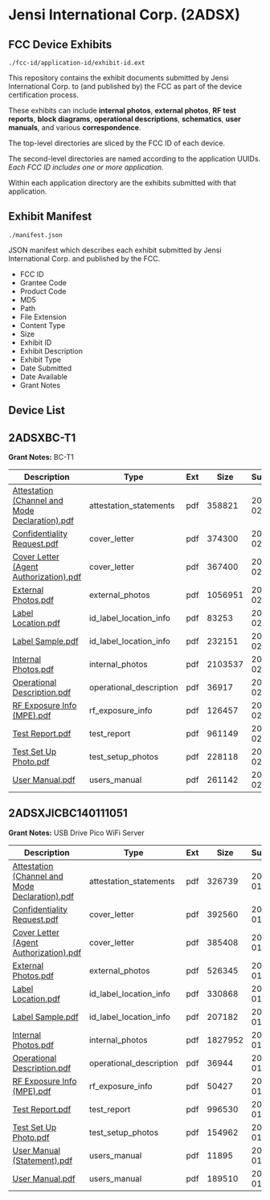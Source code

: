 # Jensi International Corp. (2ADSX)
## FCC Device Exhibits

```
./fcc-id/application-id/exhibit-id.ext
```

This repository contains the exhibit documents submitted by Jensi International Corp. to (and published by) the FCC as part of the device certification process.

These exhibits can include **internal photos**, **external photos**, **RF test reports**, **block diagrams**, **operational descriptions**, **schematics**, **user manuals**, and various **correspondence**.

The top-level directories are sliced by the FCC ID of each device.

The second-level directories are named according to the application UUIDs. *Each FCC ID includes one or more application.*

Within each application directory are the exhibits submitted with that application. 

## Exhibit Manifest

```
./manifest.json
```

JSON manifest which describes each exhibit submitted by Jensi International Corp. and published by the FCC.

- FCC ID
- Grantee Code
- Product Code
- MD5
- Path
- File Extension
- Content Type
- Size
- Exhibit ID
- Exhibit Description
- Exhibit Type
- Date Submitted
- Date Available
- Grant Notes

## Device List
## 2ADSXBC-T1
**Grant Notes:** BC-T1

| Description | Type | Ext | Size | Submitted | Available |
| ----------- | ---- | --- | ---- | --------- | --------- |
| [Attestation (Channel and Mode Declaration).pdf](2ADSXBC-T1/f206c047f98c2301eda52692a1e0a4f0/2539981.pdf) | attestation_statements | pdf | 358821 | 2015-02-24 | 2015-02-24 |
| [Confidentiality Request.pdf](2ADSXBC-T1/f206c047f98c2301eda52692a1e0a4f0/2539979.pdf) | cover_letter | pdf | 374300 | 2015-02-24 | 2015-02-24 |
| [Cover Letter (Agent Authorization).pdf](2ADSXBC-T1/f206c047f98c2301eda52692a1e0a4f0/2539980.pdf) | cover_letter | pdf | 367400 | 2015-02-24 | 2015-02-24 |
| [External Photos.pdf](2ADSXBC-T1/f206c047f98c2301eda52692a1e0a4f0/2539969.pdf) | external_photos | pdf | 1056951 | 2015-02-24 | 2015-02-24 |
| [Label Location.pdf](2ADSXBC-T1/f206c047f98c2301eda52692a1e0a4f0/2539970.pdf) | id_label_location_info | pdf | 83253 | 2015-02-24 | 2015-02-24 |
| [Label Sample.pdf](2ADSXBC-T1/f206c047f98c2301eda52692a1e0a4f0/2539971.pdf) | id_label_location_info | pdf | 232151 | 2015-02-24 | 2015-02-24 |
| [Internal Photos.pdf](2ADSXBC-T1/f206c047f98c2301eda52692a1e0a4f0/2539972.pdf) | internal_photos | pdf | 2103537 | 2015-02-24 | 2015-02-24 |
| [Operational Description.pdf](2ADSXBC-T1/f206c047f98c2301eda52692a1e0a4f0/2539973.pdf) | operational_description | pdf | 36917 | 2015-02-24 | 2015-02-24 |
| [RF Exposure Info (MPE).pdf](2ADSXBC-T1/f206c047f98c2301eda52692a1e0a4f0/2539978.pdf) | rf_exposure_info | pdf | 126457 | 2015-02-24 | 2015-02-24 |
| [Test Report.pdf](2ADSXBC-T1/f206c047f98c2301eda52692a1e0a4f0/2539975.pdf) | test_report | pdf | 961149 | 2015-02-24 | 2015-02-24 |
| [Test Set Up Photo.pdf](2ADSXBC-T1/f206c047f98c2301eda52692a1e0a4f0/2539976.pdf) | test_setup_photos | pdf | 228118 | 2015-02-24 | 2015-02-24 |
| [User Manual.pdf](2ADSXBC-T1/f206c047f98c2301eda52692a1e0a4f0/2539977.pdf) | users_manual | pdf | 261142 | 2015-02-24 | 2015-02-24 |
## 2ADSXJICBC140111051
**Grant Notes:** USB Drive Pico WiFi Server

| Description | Type | Ext | Size | Submitted | Available |
| ----------- | ---- | --- | ---- | --------- | --------- |
| [Attestation (Channel and Mode Declaration).pdf](2ADSXJICBC140111051/1973dec5ba419454b68a4e59b53e5f61/2516484.pdf) | attestation_statements | pdf | 326739 | 2015-01-28 | 2015-01-28 |
| [Confidentiality Request.pdf](2ADSXJICBC140111051/1973dec5ba419454b68a4e59b53e5f61/2516482.pdf) | cover_letter | pdf | 392560 | 2015-01-28 | 2015-01-28 |
| [Cover Letter (Agent Authorization).pdf](2ADSXJICBC140111051/1973dec5ba419454b68a4e59b53e5f61/2516483.pdf) | cover_letter | pdf | 385408 | 2015-01-28 | 2015-01-28 |
| [External Photos.pdf](2ADSXJICBC140111051/1973dec5ba419454b68a4e59b53e5f61/2506161.pdf) | external_photos | pdf | 526345 | 2015-01-28 | 2015-01-28 |
| [Label Location.pdf](2ADSXJICBC140111051/1973dec5ba419454b68a4e59b53e5f61/2516472.pdf) | id_label_location_info | pdf | 330868 | 2015-01-28 | 2015-01-28 |
| [Label Sample.pdf](2ADSXJICBC140111051/1973dec5ba419454b68a4e59b53e5f61/2516473.pdf) | id_label_location_info | pdf | 207182 | 2015-01-28 | 2015-01-28 |
| [Internal Photos.pdf](2ADSXJICBC140111051/1973dec5ba419454b68a4e59b53e5f61/2506164.pdf) | internal_photos | pdf | 1827952 | 2015-01-28 | 2015-01-28 |
| [Operational Description.pdf](2ADSXJICBC140111051/1973dec5ba419454b68a4e59b53e5f61/2516475.pdf) | operational_description | pdf | 36944 | 2015-01-28 | 2015-01-28 |
| [RF Exposure Info (MPE).pdf](2ADSXJICBC140111051/1973dec5ba419454b68a4e59b53e5f61/2516481.pdf) | rf_exposure_info | pdf | 50427 | 2015-01-28 | 2015-01-28 |
| [Test Report.pdf](2ADSXJICBC140111051/1973dec5ba419454b68a4e59b53e5f61/2516477.pdf) | test_report | pdf | 996530 | 2015-01-28 | 2015-01-28 |
| [Test Set Up Photo.pdf](2ADSXJICBC140111051/1973dec5ba419454b68a4e59b53e5f61/2506168.pdf) | test_setup_photos | pdf | 154962 | 2015-01-28 | 2015-01-28 |
| [User Manual (Statement).pdf](2ADSXJICBC140111051/1973dec5ba419454b68a4e59b53e5f61/2516479.pdf) | users_manual | pdf | 11895 | 2015-01-28 | 2015-01-28 |
| [User Manual.pdf](2ADSXJICBC140111051/1973dec5ba419454b68a4e59b53e5f61/2516480.pdf) | users_manual | pdf | 189510 | 2015-01-28 | 2015-01-28 |
